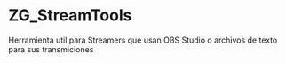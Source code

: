 # ZG_StreamTools
Herramienta util para Streamers que usan OBS Studio o archivos de texto para sus transmiciones

